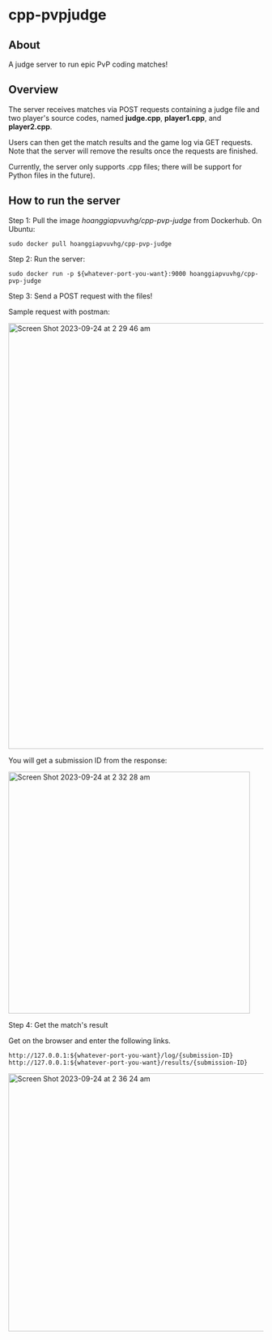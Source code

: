 # cpp-pvpjudge
## About 
A judge server to run epic PvP coding matches! 
## Overview
The server receives matches via POST requests containing a judge file and two player's source codes, named **judge.cpp**, **player1.cpp**, and **player2.cpp**.

Users can then get the match results and the game log via GET requests. Note that the server will remove the results once the requests are finished.

Currently, the server only supports .cpp files; there will be support for Python files in the future). 

## How to run the server 
Step 1: Pull the image _hoanggiapvuvhg/cpp-pvp-judge_ from Dockerhub. On Ubuntu: 
```
sudo docker pull hoanggiapvuvhg/cpp-pvp-judge
```
Step 2: Run the server: 
```
sudo docker run -p ${whatever-port-you-want}:9000 hoanggiapvuvhg/cpp-pvp-judge
```
Step 3: Send a POST request with the files!

Sample request with postman: 

<img width="840" alt="Screen Shot 2023-09-24 at 2 29 46 am" src="https://github.com/CodecupHSGS/cpp-pvpjudge/assets/112223883/039d0252-0ae6-48af-a591-b5d56019d4fa">

You will get a submission ID from the response: 

<img width="477" alt="Screen Shot 2023-09-24 at 2 32 28 am" src="https://github.com/CodecupHSGS/cpp-pvpjudge/assets/112223883/67bf6311-4a17-4229-a04c-7902f809faff">

Step 4: Get the match's result

Get on the browser and enter the following links. 
```
http://127.0.0.1:${whatever-port-you-want}/log/{submission-ID}
http://127.0.0.1:${whatever-port-you-want}/results/{submission-ID}
```
<img width="509" alt="Screen Shot 2023-09-24 at 2 36 24 am" src="https://github.com/CodecupHSGS/cpp-pvpjudge/assets/112223883/732e2a2c-d75f-4945-a30d-297b66124929">

